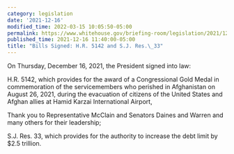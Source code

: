 ```yaml
---
category: legislation
date: '2021-12-16'
modified_time: 2022-03-15 10:05:50-05:00
permalink: https://www.whitehouse.gov/briefing-room/legislation/2021/12/16/bills-signed-h-r-5142-and-s-j-res-33/
published_time: 2021-12-16 11:40:00-05:00
title: "Bills Signed: H.R. 5142 and S.J. Res.\_33"
---
```

 
On Thursday, December 16, 2021, the President signed into law:

H.R. 5142, which provides for the award of a Congressional Gold Medal in
commemoration of the servicemembers who perished in Afghanistan on
August 26, 2021, during the evacuation of citizens of the United States
and Afghan allies at Hamid Karzai International Airport,

Thank you to Representative McClain and Senators Daines and Warren and
many others for their leadership;

S.J. Res. 33, which provides for the authority to increase the debt
limit by $2.5 trillion.
